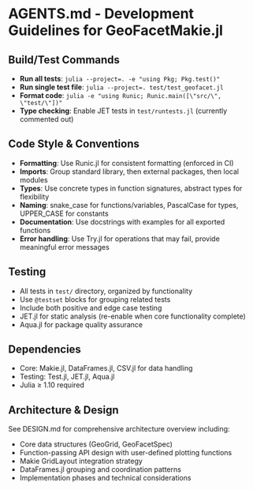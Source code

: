 # AGENTS.md - Development Guidelines for GeoFacetMakie.jl

## Build/Test Commands
- **Run all tests**: `julia --project=. -e "using Pkg; Pkg.test()"`
- **Run single test file**: `julia --project=. test/test_geofacet.jl`
- **Format code**: `julia -e "using Runic; Runic.main([\"src/\", \"test/\"])"`
- **Type checking**: Enable JET tests in `test/runtests.jl` (currently commented out)

## Code Style & Conventions
- **Formatting**: Use Runic.jl for consistent formatting (enforced in CI)
- **Imports**: Group standard library, then external packages, then local modules
- **Types**: Use concrete types in function signatures, abstract types for flexibility
- **Naming**: snake_case for functions/variables, PascalCase for types, UPPER_CASE for constants
- **Documentation**: Use docstrings with examples for all exported functions
- **Error handling**: Use Try.jl for operations that may fail, provide meaningful error messages

## Testing
- All tests in `test/` directory, organized by functionality
- Use `@testset` blocks for grouping related tests
- Include both positive and edge case testing
- JET.jl for static analysis (re-enable when core functionality complete)
- Aqua.jl for package quality assurance

## Dependencies
- Core: Makie.jl, DataFrames.jl, CSV.jl for data handling
- Testing: Test.jl, JET.jl, Aqua.jl
- Julia ≥ 1.10 required

## Architecture & Design
See DESIGN.md for comprehensive architecture overview including:
- Core data structures (GeoGrid, GeoFacetSpec)
- Function-passing API design with user-defined plotting functions
- Makie GridLayout integration strategy
- DataFrames.jl grouping and coordination patterns
- Implementation phases and technical considerations

